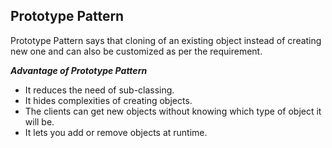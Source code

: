 ## Prototype Pattern

Prototype Pattern says that cloning of an existing object instead of creating new one and can also be customized as per the requirement.

_**Advantage of Prototype Pattern**_

* It reduces the need of sub-classing.
* It hides complexities of creating objects.
* The clients can get new objects without knowing which type of object it will be.
* It lets you add or remove objects at runtime.